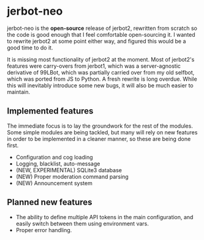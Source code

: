 # jerbot-neo

jerbot-neo is the **open-source** release of jerbot2, rewritten from scratch so the code is good enough that I feel comfortable open-sourcing it. I wanted to rewrite jerbot2 at some point either way, and figured this would be a good time to do it.

It is missing most functionality of jerbot2 at the moment. Most of jerbot2's features were carry-overs from jerbot1, which was a server-agnostic derivative of 99LBot, which was partially carried over from my old selfbot, which was ported from JS to Python. A fresh rewrite is long overdue. While this will inevitably introduce some new bugs, it will also be much easier to maintain.

## Implemented features
The immediate focus is to lay the groundwork for the rest of the modules. Some simple modules are being tackled, but many will rely on new features in order to be implemented in a cleaner manner, so these are being done first.

* Configuration and cog loading
* Logging, blacklist, auto-message
* (NEW, EXPERIMENTAL) SQLite3 database
* (NEW) Proper moderation command parsing
* (NEW) Announcement system

## Planned new features
* The ability  to define multiple API tokens in the main configuration, and easily switch between them using environment vars.
* Proper error handling.